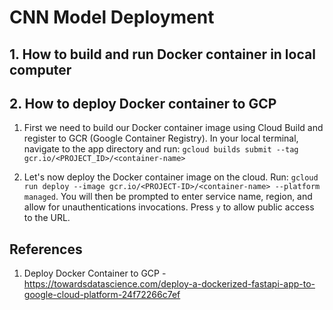 # CNN Model Deployment



## 1. How to build and run Docker container in local computer



## 2. How to deploy Docker container to GCP

1. First we need to build our Docker container image using Cloud Build and register to GCR (Google Container Registry).
In your local terminal, navigate to the app directory and run: `gcloud builds submit --tag gcr.io/<PROJECT_ID>/<container-name>`

2. Let's now deploy the Docker container image on the cloud. Run: `gcloud run deploy --image gcr.io/<PROJECT-ID>/<container-name> --platform managed`. 
You will then be prompted to enter service name, region, and allow for unauthentications invocations. Press `y` to allow public access to the URL. 


## References
1. Deploy Docker Container to GCP - https://towardsdatascience.com/deploy-a-dockerized-fastapi-app-to-google-cloud-platform-24f72266c7ef